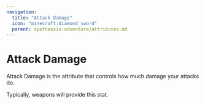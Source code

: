 ```yaml
---
navigation:
  title: "Attack Damage"
  icon: "minecraft:diamond_sword"
  parent: apotheosis:adventure/attributes.md
---
```


# Attack Damage

<Color id="blue">Attack Damage</Color> is the attribute that controls how much damage your attacks do.

Typically, weapons will provide this stat.

